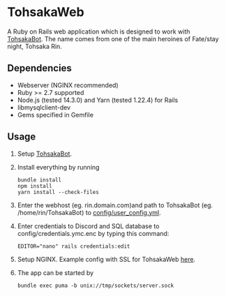 # TohsakaWeb
A Ruby on Rails web application which is designed to work with [TohsakaBot](https://github.com/Luukuton/TohsakaBot). The name comes from one of the main heroines of Fate/stay night, Tohsaka Rin.

## Dependencies
* Webserver (NGINX recommended)
* Ruby >= 2.7 supported
* Node.js (tested 14.3.0) and Yarn (tested 1.22.4) for Rails
* libmysqlclient-dev
* Gems specified in Gemfile

## Usage
1. Setup [TohsakaBot](https://github.com/Luukuton/TohsakaBot).
2. Install everything by running 

   ```
   bundle install
   npm install
   yarn install --check-files
   ```
3. Enter the webhost (eg. rin.domain.com)and path to TohsakaBot (eg. /home/rin/TohsakaBot) to [config/user_config.yml](config/user_config.yml).
4. Enter credentials to Discord and SQL database to config/credentials.ymc.enc by typing this command: 
   
   ```
   EDITOR="nano" rails credentials:edit
   ```
5. Setup NGINX. Example config with SSL for TohsakaWeb [here](documentation/tohsakaweb_nginx.conf).
6. The app can be started by 
   
   ```
   bundle exec puma -b unix://tmp/sockets/server.sock
   ```
